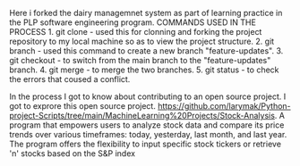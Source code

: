 Here i forked the dairy managemnet system as part of learning practice in the PLP software engineering program.
                COMMANDS USED IN THE PROCESS
                1. git clone - used this for clonning and forking the project repository to my local machine so as to view the project structure.
                2. git branch - used this command to create a new branch "feature-updates".
                3. git checkout - to switch from the main branch to the "feature-updates" branch.
                4. git merge - to merge the two branches.
                5. git status - to check the errors that coused a conflict.

In the process I got to know about contributing to an open source project. I got to exprore this open source project. https://github.com/larymak/Python-project-Scripts/tree/main/MachineLearning%20Projects/Stock-Analysis.
A program that empowers users to analyze stock data and compare its price trends over various timeframes: today, yesterday, last month, and last year. The program offers the                flexibility to input specific stock tickers or retrieve 'n' stocks based on the S&P index
